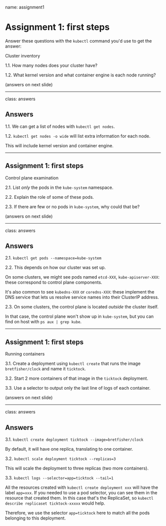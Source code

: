 name: assignment1

# Assignment 1: first steps

Answer these questions with the `kubectl` command you'd use to get the answer:

Cluster inventory

   1.1. How many nodes does your cluster have?

   1.2. What kernel version and what container engine is each node running?

(answers on next slide)

---

class: answers

## Answers

1.1. We can get a list of nodes with `kubectl get nodes`.

1.2. `kubectl get nodes -o wide` will list extra information for each node.

This will include kernel version and container engine.

---

## Assignment 1: first steps

Control plane examination

   2.1. List *only* the pods in the `kube-system` namespace.

   2.2. Explain the role of some of these pods.

   2.3. If there are few or no pods in `kube-system`, why could that be?

(answers on next slide)

---

class: answers

## Answers

2.1. `kubectl get pods --namespace=kube-system`

2.2. This depends on how our cluster was set up.

On some clusters, we might see pods named `etcd-XXX`, `kube-apiserver-XXX`: these correspond to control plane components.

It's also common to see `kubedns-XXX` or `coredns-XXX`: these implement the DNS service that lets us resolve service names into their ClusterIP address.

2.3. On some clusters, the control plane is located *outside* the cluster itself.

In that case, the control plane won't show up in `kube-system`, but you can find on host with `ps aux | grep kube`.

---

## Assignment 1: first steps

Running containers

   3.1. Create a deployment using `kubectl create` that runs the image `bretfisher/clock` and name it `ticktock`.

   3.2. Start 2 more containers of that image in the `ticktock` deployment.

   3.3. Use a selector to output only the last line of logs of each container.

(answers on next slide)

---

class: answers

## Answers

3.1. `kubectl create deployment ticktock --image=bretfisher/clock`

By default, it will have one replica, translating to one container.

3.2. `kubectl scale deployment ticktock --replicas=3`

This will scale the deployment to three replicas (two more containers).

3.3. `kubectl logs --selector=app=ticktock --tail=1`

All the resources created with `kubectl create deployment xxx` will have the label `app=xxx`.
If you needed to use a pod selector, you can see them in the resource that created them.
In this case that's the ReplicaSet, so `kubectl describe replicaset ticktock-xxxxx` would help.

Therefore, we use the selector `app=ticktock` here to match all the pods belonging to this deployment.
